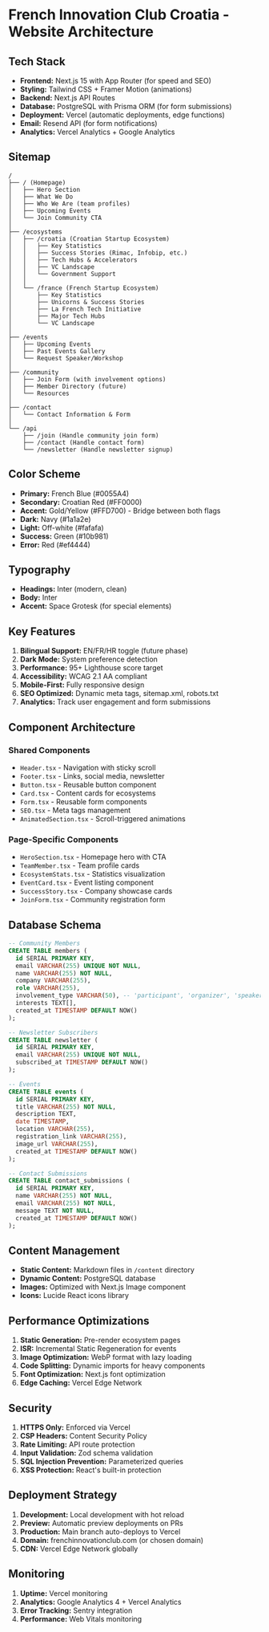 # French Innovation Club Croatia - Website Architecture

## Tech Stack
- **Frontend:** Next.js 15 with App Router (for speed and SEO)
- **Styling:** Tailwind CSS + Framer Motion (animations)
- **Backend:** Next.js API Routes
- **Database:** PostgreSQL with Prisma ORM (for form submissions)
- **Deployment:** Vercel (automatic deployments, edge functions)
- **Email:** Resend API (for form notifications)
- **Analytics:** Vercel Analytics + Google Analytics

## Sitemap

```
/
├── / (Homepage)
│   ├── Hero Section
│   ├── What We Do
│   ├── Who We Are (team profiles)
│   ├── Upcoming Events
│   └── Join Community CTA
│
├── /ecosystems
│   ├── /croatia (Croatian Startup Ecosystem)
│   │   ├── Key Statistics
│   │   ├── Success Stories (Rimac, Infobip, etc.)
│   │   ├── Tech Hubs & Accelerators
│   │   ├── VC Landscape
│   │   └── Government Support
│   │
│   └── /france (French Startup Ecosystem)
│       ├── Key Statistics
│       ├── Unicorns & Success Stories
│       ├── La French Tech Initiative
│       ├── Major Tech Hubs
│       └── VC Landscape
│
├── /events
│   ├── Upcoming Events
│   ├── Past Events Gallery
│   └── Request Speaker/Workshop
│
├── /community
│   ├── Join Form (with involvement options)
│   ├── Member Directory (future)
│   └── Resources
│
├── /contact
│   └── Contact Information & Form
│
└── /api
    ├── /join (Handle community join form)
    ├── /contact (Handle contact form)
    └── /newsletter (Handle newsletter signup)
```

## Color Scheme
- **Primary:** French Blue (#0055A4)
- **Secondary:** Croatian Red (#FF0000)
- **Accent:** Gold/Yellow (#FFD700) - Bridge between both flags
- **Dark:** Navy (#1a1a2e)
- **Light:** Off-white (#fafafa)
- **Success:** Green (#10b981)
- **Error:** Red (#ef4444)

## Typography
- **Headings:** Inter (modern, clean)
- **Body:** Inter
- **Accent:** Space Grotesk (for special elements)

## Key Features
1. **Bilingual Support:** EN/FR/HR toggle (future phase)
2. **Dark Mode:** System preference detection
3. **Performance:** 95+ Lighthouse score target
4. **Accessibility:** WCAG 2.1 AA compliant
5. **Mobile-First:** Fully responsive design
6. **SEO Optimized:** Dynamic meta tags, sitemap.xml, robots.txt
7. **Analytics:** Track user engagement and form submissions

## Component Architecture

### Shared Components
- `Header.tsx` - Navigation with sticky scroll
- `Footer.tsx` - Links, social media, newsletter
- `Button.tsx` - Reusable button component
- `Card.tsx` - Content cards for ecosystems
- `Form.tsx` - Reusable form components
- `SEO.tsx` - Meta tags management
- `AnimatedSection.tsx` - Scroll-triggered animations

### Page-Specific Components
- `HeroSection.tsx` - Homepage hero with CTA
- `TeamMember.tsx` - Team profile cards
- `EcosystemStats.tsx` - Statistics visualization
- `EventCard.tsx` - Event listing component
- `SuccessStory.tsx` - Company showcase cards
- `JoinForm.tsx` - Community registration form

## Database Schema

```sql
-- Community Members
CREATE TABLE members (
  id SERIAL PRIMARY KEY,
  email VARCHAR(255) UNIQUE NOT NULL,
  name VARCHAR(255) NOT NULL,
  company VARCHAR(255),
  role VARCHAR(255),
  involvement_type VARCHAR(50), -- 'participant', 'organizer', 'speaker', 'sponsor'
  interests TEXT[],
  created_at TIMESTAMP DEFAULT NOW()
);

-- Newsletter Subscribers
CREATE TABLE newsletter (
  id SERIAL PRIMARY KEY,
  email VARCHAR(255) UNIQUE NOT NULL,
  subscribed_at TIMESTAMP DEFAULT NOW()
);

-- Events
CREATE TABLE events (
  id SERIAL PRIMARY KEY,
  title VARCHAR(255) NOT NULL,
  description TEXT,
  date TIMESTAMP,
  location VARCHAR(255),
  registration_link VARCHAR(255),
  image_url VARCHAR(255),
  created_at TIMESTAMP DEFAULT NOW()
);

-- Contact Submissions
CREATE TABLE contact_submissions (
  id SERIAL PRIMARY KEY,
  name VARCHAR(255) NOT NULL,
  email VARCHAR(255) NOT NULL,
  message TEXT NOT NULL,
  created_at TIMESTAMP DEFAULT NOW()
);
```

## Content Management
- **Static Content:** Markdown files in `/content` directory
- **Dynamic Content:** PostgreSQL database
- **Images:** Optimized with Next.js Image component
- **Icons:** Lucide React icons library

## Performance Optimizations
1. **Static Generation:** Pre-render ecosystem pages
2. **ISR:** Incremental Static Regeneration for events
3. **Image Optimization:** WebP format with lazy loading
4. **Code Splitting:** Dynamic imports for heavy components
5. **Font Optimization:** Next.js font optimization
6. **Edge Caching:** Vercel Edge Network

## Security
1. **HTTPS Only:** Enforced via Vercel
2. **CSP Headers:** Content Security Policy
3. **Rate Limiting:** API route protection
4. **Input Validation:** Zod schema validation
5. **SQL Injection Prevention:** Parameterized queries
6. **XSS Protection:** React's built-in protection

## Deployment Strategy
1. **Development:** Local development with hot reload
2. **Preview:** Automatic preview deployments on PRs
3. **Production:** Main branch auto-deploys to Vercel
4. **Domain:** frenchinnovationclub.com (or chosen domain)
5. **CDN:** Vercel Edge Network globally

## Monitoring
1. **Uptime:** Vercel monitoring
2. **Analytics:** Google Analytics 4 + Vercel Analytics
3. **Error Tracking:** Sentry integration
4. **Performance:** Web Vitals monitoring
